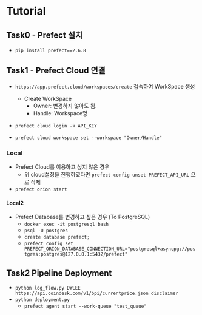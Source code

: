# Tutorial

## Task0 - Prefect 설치

- `pip install prefect==2.6.8`

## Task1 - Prefect Cloud 연결

- `https://app.prefect.cloud/workspaces/create` 접속하여 WorkSpace 생성
    - Create WorkSpace
      - Owner: 변경하지 않아도 됨.
      - Handle: Workspace명

- `prefect cloud login -k API_KEY`
- `prefect cloud workspace set --workspace "Owner/Handle"`

### Local

- Prefect Cloud를 이용하고 싶지 않은 경우
  - 위 cloud설정을 진행하였다면 `prefect config unset PREFECT_API_URL` 으로 삭제
- `prefect orion start`

#### Local2

- Prefect Database를 변경하고 싶은 경우 (To PostgreSQL)
  - `docker exec -it postgresql bash`
  - `psql -U postgres`
  - `create database prefect;`
  - `prefect config set PREFECT_ORION_DATABASE_CONNECTION_URL="postgresql+asyncpg://postgres:postgres@127.0.0.1:5432/prefect"`

## Task2 Pipeline Deployment

- `python log_flow.py DWLEE  https://api.coindesk.com/v1/bpi/currentprice.json disclaimer`
- `python deployment.py`
  - `prefect agent start --work-queue "test_queue"`